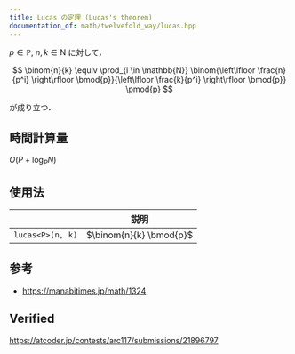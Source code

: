 ```yaml
---
title: Lucas の定理 (Lucas's theorem)
documentation_of: math/twelvefold_way/lucas.hpp
---
```


$p \in \mathbb{P},\ n, k \in \mathrm{N}$ に対して，

$$
  \binom{n}{k} \equiv \prod_{i \in \mathbb{N}} \binom{\left\lfloor \frac{n}{p^i} \right\rfloor \bmod{p}}{\left\lfloor \frac{k}{p^i} \right\rfloor \bmod{p}} \pmod{p}
$$

が成り立つ．


## 時間計算量

$O(P + \log_P{N})$


## 使用法

||説明|
|:--:|:--:|
|`lucas<P>(n, k)`|$\binom{n}{k} \bmod{p}$|


## 参考

- https://manabitimes.jp/math/1324


## Verified

https://atcoder.jp/contests/arc117/submissions/21896797
